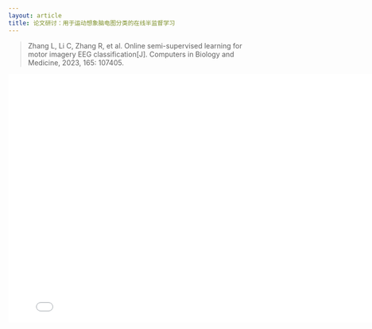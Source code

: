 ```yaml
---
layout: article
title: 论文研讨：用于运动想象脑电图分类的在线半监督学习
---
```


> Zhang L, Li C, Zhang R, et al. Online semi-supervised learning for motor imagery EEG classification[J]. Computers in Biology and Medicine, 2023, 165: 107405.

<center><embed src="/assets/用于运动想象脑电图分类的在线半监督学习.pdf" width="800" height="500"></center>